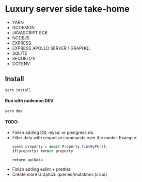 # Luxury server side take-home

- YARN
- NODEMON
- JAVASCRIPT EC6
- NODEJS
- EXPRESS
- EXPRESS APOLLO SERVER / GRAPHQL
- SQLITE
- SEQUELIZE
- DOTENV

## Install

```
yarn install
```

#### Run with nodemon DEV
```
yarn dev
```

#### TODO:

- Finish adding DB, mysql or postgress db.
- Filter data with sequelize commands over the model:
    Example:
    ```js
    const property = await Property.findByPk(1);
    if(property) return property

    return apiData
    ```
- Finish adding eslint + prettier
- Create more GraphQL queries/mutations (crud)



